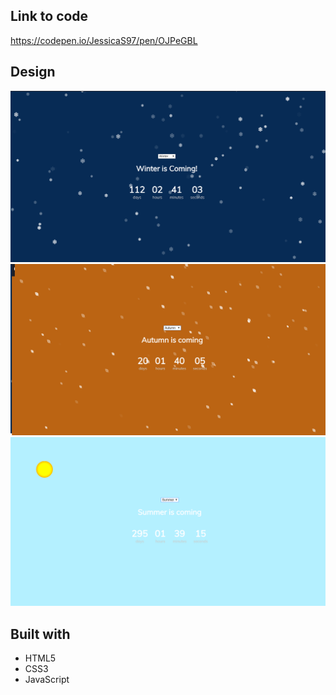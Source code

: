 ## Link to code
https://codepen.io/JessicaS97/pen/OJPeGBL

## Design

<img src="pic1.png">
<img src="pic2.png">
<img src="pic4.png">

## Built with
* HTML5
* CSS3
* JavaScript

